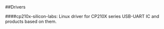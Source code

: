 
##Drivers

####cp210x-silicon-labs: 
Linux driver for CP210X series USB-UART IC and products based on them.




